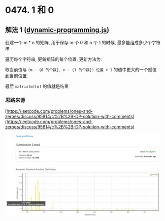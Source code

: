 # 0474. 1 和 0

## 解法 1 ([dynamic-programming.js](./dynamic-programming.js))

创建一个 m * n 的矩阵, 用于保存 m 个 0 和 n 个 1 的时候, 最多能组成多少个字符串.

遍历每个字符串, 更新矩阵的每个位置, 更新方法为:

取当前值与 `(m - {0 的个数}, n - {1 的个数}) 位置 + 1` 的值中更大的一个赋值到当前位置.

最后 `matrix[m][n]` 的值就是结果

### 思路来源

[https://leetcode.com/problems/ones-and-zeroes/discuss/95814/c%2B%2B-DP-solution-with-comments](https://leetcode.com/problems/ones-and-zeroes/discuss/95814/c%2B%2B-DP-solution-with-comments)

![成绩](./assets/dynamic-programming.png)
